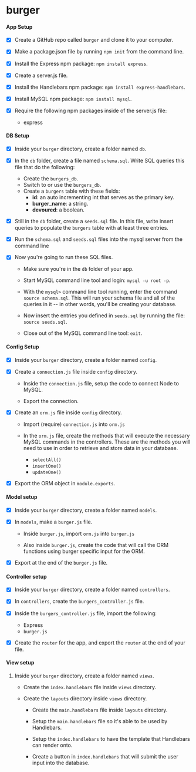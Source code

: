 # burger
#### App Setup

-[x] Create a GitHub repo called `burger` and clone it to your computer.

-[x] Make a package.json file by running `npm init` from the command line.

-[x] Install the Express npm package: `npm install express`.

-[x] Create a server.js file.

-[x] Install the Handlebars npm package: `npm install express-handlebars`.

-[x] Install MySQL npm package: `npm install mysql`.

-[x] Require the following npm packages inside of the server.js file:
   * express

#### DB Setup

-[x] Inside your `burger` directory, create a folder named `db`.

-[x] In the `db` folder, create a file named `schema.sql`. Write SQL queries this file that do the following:

   * Create the `burgers_db`.
   * Switch to or use the `burgers_db`.
   * Create a `burgers` table with these fields:
     * **id**: an auto incrementing int that serves as the primary key.
     * **burger_name**: a string.
     * **devoured**: a boolean.

-[x] Still in the `db` folder, create a `seeds.sql` file. In this file, write insert queries to populate the `burgers` table with at least three entries.

-[x] Run the `schema.sql` and `seeds.sql` files into the mysql server from the command line

-[x] Now you're going to run these SQL files.

   * Make sure you're in the `db` folder of your app.

   * Start MySQL command line tool and login: `mysql -u root -p`.

   * With the `mysql>` command line tool running, enter the command `source schema.sql`. This will run your schema file and all of the queries in it -- in other words, you'll be creating your database.

   * Now insert the entries you defined in `seeds.sql` by running the file: `source seeds.sql`.

   * Close out of the MySQL command line tool: `exit`.

#### Config Setup

-[x] Inside your `burger` directory, create a folder named `config`.

-[x] Create a `connection.js` file inside `config` directory.

   * Inside the `connection.js` file, setup the code to connect Node to MySQL.

   * Export the connection.

-[x] Create an `orm.js` file inside `config` directory.

   * Import (require) `connection.js` into `orm.js`

   * In the `orm.js` file, create the methods that will execute the necessary MySQL commands in the controllers. These are the methods you will need to use in order to retrieve and store data in your database.

     * `selectAll()`
     * `insertOne()`
     * `updateOne()`

-[x] Export the ORM object in `module.exports`.

#### Model setup

-[x] Inside your `burger` directory, create a folder named `models`.

-[x] In `models`, make a `burger.js` file.

   * Inside `burger.js`, import `orm.js` into `burger.js`

   * Also inside `burger.js`, create the code that will call the ORM functions using burger specific input for the ORM.

-[x] Export at the end of the `burger.js` file.

#### Controller setup

-[x]  Inside your `burger` directory, create a folder named `controllers`.

-[x]  In `controllers`, create the `burgers_controller.js` file.

-[x]  Inside the `burgers_controller.js` file, import the following:

   * Express
   * `burger.js`

-[x]  Create the `router` for the app, and export the `router` at the end of your file.

#### View setup

1. Inside your `burger` directory, create a folder named `views`.

   * Create the `index.handlebars` file inside `views` directory.

   * Create the `layouts` directory inside `views` directory.

     * Create the `main.handlebars` file inside `layouts` directory.

     * Setup the `main.handlebars` file so it's able to be used by Handlebars.

     * Setup the `index.handlebars` to have the template that Handlebars can render onto.

     * Create a button in `index.handlebars` that will submit the user input into the database.